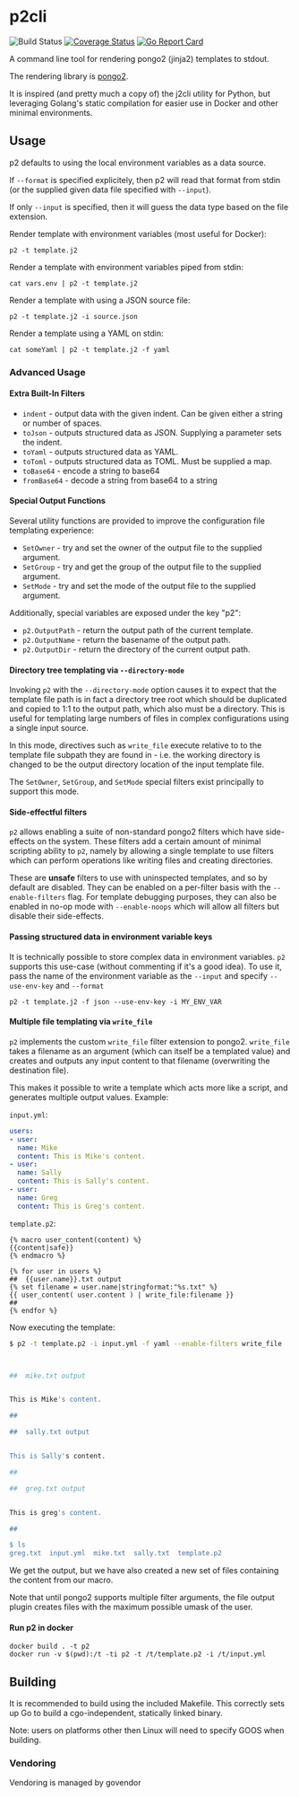 # p2cli
![Build Status](https://github.com/wrouesnel/p2cli/actions/workflows/release.yml/badge.svg?branch=master)
[![Coverage Status](https://coveralls.io/repos/github/wrouesnel/p2cli/badge.svg?branch=master)](https://coveralls.io/github/wrouesnel/p2cli?branch=master)
[![Go Report Card](https://goreportcard.com/badge/github.com/wrouesnel/p2cli)](https://goreportcard.com/report/github.com/wrouesnel/p2cli)

A command line tool for rendering pongo2 (jinja2) templates to stdout.

The rendering library is [pongo2](https://github.com/flosch/pongo2).

It is inspired (and pretty much a copy of) the j2cli utility for Python, but
leveraging Golang's static compilation for easier use in Docker and other
minimal environments.

## Usage
p2 defaults to using the local environment variables as a data source.

If `--format` is specified explicitely, then p2 will read that format from
stdin (or the supplied given data file specified with `--input`).

If only `--input` is specified, then it will guess the data type based on the
file extension.

Render template with environment variables (most useful for Docker):
```
p2 -t template.j2
```

Render a template with environment variables piped from stdin:
```
cat vars.env | p2 -t template.j2
```

Render a template with using a JSON source file:
```
p2 -t template.j2 -i source.json
```

Render a template using a YAML on stdin:
```
cat someYaml | p2 -t template.j2 -f yaml
```

### Advanced Usage

#### Extra Built-In Filters

* `indent` - output data with the given indent. Can be given either a string or number of spaces.
* `toJson` - outputs structured data as JSON. Supplying a parameter sets the indent.
* `toYaml` - outputs structured data as YAML.
* `toToml` - outputs structured data as TOML. Must be supplied a map.
* `toBase64` - encode a string to base64
* `fromBase64` - decode a string from base64 to a string

#### Special Output Functions

Several utility functions are provided to improve the configuration file
templating experience:

* `SetOwner` - try and set the owner of the output file to the supplied argument.
* `SetGroup` - try and get the group of the output file to the supplied argument.
* `SetMode` - try and set the mode of the output file to the supplied argument.

Additionally, special variables are exposed under the key "p2":

* `p2.OutputPath` - return the output path of the current template.
* `p2.OutputName` - return the basename of the output path.
* `p2.OutputDir` - return the directory of the current output path.

#### Directory tree templating via `--directory-mode`

Invoking `p2` with the `--directory-mode` option causes it to expect that the template file
path is in fact a directory tree root which should be duplicated and copied to
1:1 to the output path, which also must be a directory. This is useful for
templating large numbers of files in complex configurations using a single
input source.

In this mode, directives such as `write_file` execute relative to to the
template file subpath they are found in - i.e. the working directory is
changed to be the output directory location of the input template file. 

The `SetOwner`, `SetGroup`, and `SetMode` special filters exist principally
to support this mode.

#### Side-effectful filters
`p2` allows enabling a suite of non-standard pongo2 filters which have
side-effects on the system. These filters add a certain amount of
minimal scripting ability to `p2`, namely by allowing a single template
to use filters which can perform operations like writing files and
creating directories.

These are __unsafe__ filters to use with uninspected templates, and so
by default are disabled. They can be enabled on a per-filter basis with
the `--enable-filters` flag. For template debugging purposes, they can
also be enabled in no-op mode with `--enable-noops` which will allow
all filters but disable their side-effects.

#### Passing structured data in environment variable keys
It is technically possible to store complex data in environment variables. `p2`
supports this use-case (without commenting if it's a good idea). To use it,
pass the name of the environment variable as the `--input` and specify
`--use-env-key` and `--format`
```
p2 -t template.j2 -f json --use-env-key -i MY_ENV_VAR
```

#### Multiple file templating via `write_file`
`p2` implements the custom `write_file` filter extension to pongo2.
`write_file` takes a filename as an argument (which can itself be a
templated value) and creates and outputs any input content to that
filename (overwriting the destination file).

This makes it possible to write a template which acts more like a
script, and generates multiple output values. Example:

`input.yml`:
```yaml
users:
- user:
  name: Mike
  content: This is Mike's content.
- user:
  name: Sally
  content: This is Sally's content.
- user:
  name: Greg
  content: This is Greg's content.
```

`template.p2`:
```Django
{% macro user_content(content) %}
{{content|safe}}
{% endmacro %}

{% for user in users %}
##  {{user.name}}.txt output
{% set filename = user.name|stringformat:"%s.txt" %}
{{ user_content( user.content ) | write_file:filename }}
##
{% endfor %}
```

Now executing the template:
```sh
$ p2 -t template.p2 -i input.yml -f yaml --enable-filters write_file



##  mike.txt output


This is Mike's content.

##

##  sally.txt output


This is Sally's content.

##

##  greg.txt output


This is greg's content.

##

$ ls
greg.txt  input.yml  mike.txt  sally.txt  template.p2
```

We get the output, but we have also created a new set of files
containing the content from our macro.

Note that until pongo2 supports multiple filter arguments, the file
output plugin creates files with the maximum possible umask of the user.

#### Run p2 in docker
```
docker build . -t p2
docker run -v $(pwd):/t -ti p2 -t /t/template.p2 -i /t/input.yml
```

## Building

It is recommended to build using the included Makefile. This correctly sets up
Go to build a cgo-independent, statically linked binary.

Note: users on platforms other then Linux will need to specify GOOS when
building.

### Vendoring
Vendoring is managed by govendor

